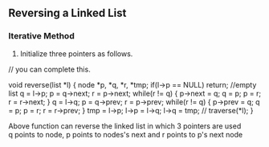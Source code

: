 ## Reversing a Linked List

### Iterative Method

1. Initialize three pointers as follows.

// you can complete this.

void reverse(list *l) {
	node *p, *q, *r, *tmp;
	if(l->p == NULL)
		return;          	//empty list
	q = l->p;
	p = q->next;
	r = p->next;
	while(r != q) {
		p->next = q;
		q = p;
		p = r;
		r = r->next;
	}
	q = l->q;
	p = q->prev;
	r = p->prev;
	while(r != q) {
		p->prev = q;
		q = p;
		p = r;
		r = r->prev;
	}
	tmp = l->p;
	l->p = l->q;
	l->q = tmp;
//	traverse(*l);
}


Above function can reverse the linked list in which 3 pointers are used  
q points to node, p points to nodes's next and r points to p's next node  
